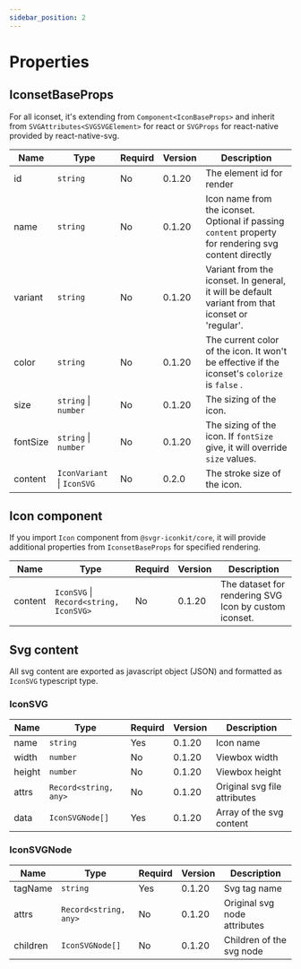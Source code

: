```yaml
---
sidebar_position: 2
---
```


# Properties

## IconsetBaseProps

For all iconset, it's extending from ```Component<IconBaseProps>``` and inherit from ```SVGAttributes<SVGSVGElement>``` for react or ```SVGProps``` for react-native provided by react-native-svg. 

| Name | Type | Requird | Version | Description |
| --- | --- | --- | --- | --- |
| id | ```string``` | No | 0.1.20 | The element id for render |
| name | ```string``` | No | 0.1.20 | Icon name from the iconset. Optional if passing ```content``` property for rendering svg content directly |
| variant | ```string``` | No | 0.1.20 | Variant from the iconset. In general, it will be default variant from that iconset or 'regular'. | 
| color | ```string``` | No | 0.1.20 | The current color of the icon. It won't be effective if the iconset's ```colorize``` is ```false``` . |
| size | ```string``` \| ```number``` | No | 0.1.20 | The sizing of the icon. |
| fontSize | ```string``` \| ```number``` | No | 0.1.20 | The sizing of the icon. If ```fontSize``` give, it will override ```size``` values. | 
| content | ```IconVariant``` \| ```IconSVG``` | No | 0.2.0 | The stroke size of the icon. |


## Icon component

If you import ```Icon``` component from ```@svgr-iconkit/core```, it will provide additional properties from ```IconsetBaseProps``` for specified rendering.

| Name | Type | Requird | Version | Description |
| --- | --- | --- | --- | --- |
| content | ```IconSVG``` \| ```Record<string, IconSVG>``` | No | 0.1.20 | The dataset for rendering SVG Icon by custom iconset. | 

## Svg content

All svg content are exported as javascript object (JSON) and formatted as ```IconSVG``` typescript type.

### IconSVG

| Name | Type | Requird | Version | Description |
| --- | --- | --- | --- | --- |
| name | ```string``` | Yes | 0.1.20 | Icon name |
| width | ```number``` | No | 0.1.20 | Viewbox width | 
| height | ```number``` | No | 0.1.20 | Viewbox height | 
| attrs | ```Record<string, any>``` | No | 0.1.20 | Original svg file attributes | 
| data | ```IconSVGNode[]``` | Yes | 0.1.20 | Array of the svg content | 

### IconSVGNode

| Name | Type | Requird | Version | Description |
| --- | --- | --- | --- | --- |
| tagName | ```string``` | Yes | 0.1.20 | Svg tag name |
| attrs | ```Record<string, any>``` | No | 0.1.20 | Original svg node attributes | 
| children | ```IconSVGNode[]``` | No | 0.1.20 | Children of the svg node | 

